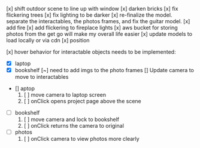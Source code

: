 <!-- for dev purposes only -->

[x] shift outdoor scene to line up with window
[x] darken bricks
[x] fix flickering trees
[x] fix lighting to be darker
[x] re-finalize the model. separate the interactables, the photos frames, and fix the guitar model.
[x] add fire
[x] add flickering to fireplace lights
[x] aws bucket for storing photos from the get go will make my overall life easier
[x] update models to load locally or via cdn
[x] position

[x] hover behavior for interactable objects needs to be implemented:
- [x] laptop
- [x] bookshelf
[~] need to add imgs to the photo frames
[] Update camera to move to interactables
 - [] aptop
    1. [ ] move camera to laptop screen
    2. [ ] onClick opens project page above the scene
- [ ] bookshelf
    1. [ ] move camera and lock to bookshelf
    2. [ ] onClick returns the camera to original
- [ ] photos
    1. [ ] onClick camera to view photos more clearly
